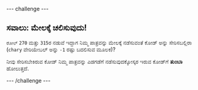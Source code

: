 --- challenge ---

## ಸವಾಲು: ಮೇಲಕ್ಕೆ ಚಲಿಸುವುದು!

`ರೋಲ್` `270` ಮತ್ತು `315`ರ ನಡುವೆ ಇದ್ದಾಗ ನಿಮ್ಮ ಪಾತ್ರವನ್ನು ಮೇಲಕ್ಕೆ ನಡೆಸುವಂತೆ ಕೋಡ್ ಅನ್ನು ಸೇರಿಸಬಲ್ಲಿರಾ (`chary` ವೇರಿಯೇಬಲ್ ಅನ್ನು `-1` ರಷ್ಟು ಬದಲಿಸುವ ಮೂಲಕ)?

ನೀವು ಸೇರಿಸಬೇಕಿರುವ ಕೋಡ್ ನಿಮ್ಮ ಪಾತ್ರವನ್ನು ಎಡಗಡೆಗೆ ನಡೆಸುವುದಕ್ಕೋಸ್ಕರ ಇರುವ ಕೋಡ್‌ಗೆ **ತುಂಬಾ** ಹೋಲುತ್ತದೆ.

--- /challenge ---